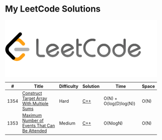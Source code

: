# My LeetCode Solutions  
![cover](cover.png)

| # | Title | Difficulty | Solution | Time | Space |
|---| ----- | ---------- | -------- | ---- | ----- |
|1354|[Construct Target Array With Multiple Sums](https://leetcode.com/problems/construct-target-array-with-multiple-sums/) |Hard|[C++](1354.cpp)|O(N) + O(log(D)log(N))|O(N)|
|1353|[Maximum Number of Events That Can Be Attended](https://leetcode.com/problems/maximum-number-of-events-that-can-be-attended/) |Medium|[C++](1353.cpp)|O(NlogN)|O(N)|